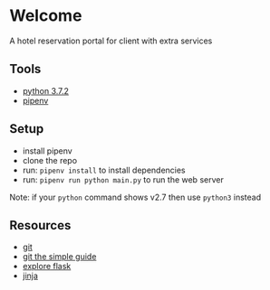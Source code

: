 # Welcome

A hotel reservation portal for client with extra services

## Tools

* [python 3.7.2](https://www.python.org)
* [pipenv](https://pipenv.readthedocs.io/en/latest/install/#installing-pipenv)

## Setup

* install pipenv
* clone the repo
* run: ```pipenv install``` to install dependencies
* run: ```pipenv run python main.py``` to run the web server

Note: if your ```python``` command shows v2.7 then use ```python3``` instead

## Resources

* [git](http://git-scm.com)
* [git the simple guide](http://rogerdudler.github.io/git-guide/)
* [explore flask](http://exploreflask.com)
* [jinja](http://jinja.pocoo.org)
